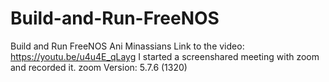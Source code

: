 # Build-and-Run-FreeNOS
Build and Run FreeNOS
Ani Minassians
Link to the video: https://youtu.be/u4u4E_qLayg
I started a screenshared meeting with zoom and recorded it. zoom Version: 5.7.6 (1320)
